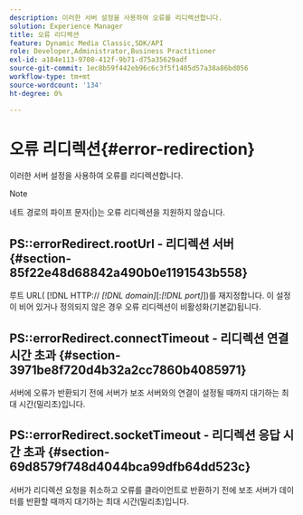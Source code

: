 ```yaml
---
description: 이러한 서버 설정을 사용하여 오류를 리디렉션합니다.
solution: Experience Manager
title: 오류 리디렉션
feature: Dynamic Media Classic,SDK/API
role: Developer,Administrator,Business Practitioner
exl-id: a184e113-9708-412f-9b71-d75a35629adf
source-git-commit: 1ec8b59f442eb96c6c3f5f1405d57a38a86bd056
workflow-type: tm+mt
source-wordcount: '134'
ht-degree: 0%

---
```


# 오류 리디렉션{#error-redirection}

이러한 서버 설정을 사용하여 오류를 리디렉션합니다.

>[!NOTE]
>
>네트 경로의 파이프 문자(|)는 오류 리디렉션을 지원하지 않습니다.

## PS::errorRedirect.rootUrl - 리디렉션 서버 {#section-85f22e48d68842a490b0e1191543b558}

루트 URL( [!DNL HTTP:// *[!DNL domain]*[:*[!DNL port]*])를 재지정합니다. 이 설정이 비어 있거나 정의되지 않은 경우 오류 리디렉션이 비활성화(기본값)됩니다.

## PS::errorRedirect.connectTimeout - 리디렉션 연결 시간 초과 {#section-3971be8f720d4b32a2cc7860b4085971}

서버에 오류가 반환되기 전에 서버가 보조 서버와의 연결이 설정될 때까지 대기하는 최대 시간(밀리초)입니다.

## PS::errorRedirect.socketTimeout - 리디렉션 응답 시간 초과 {#section-69d8579f748d4044bca99dfb64dd523c}

서버가 리디렉션 요청을 취소하고 오류를 클라이언트로 반환하기 전에 보조 서버가 데이터를 반환할 때까지 대기하는 최대 시간(밀리초)입니다.
